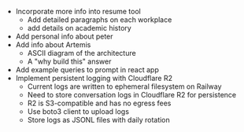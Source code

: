 - Incorporate more info into resume tool
  - Add detailed paragraphs on each workplace
  - add details on academic history
- Add personal info about peter
- Add info about Artemis
  - ASCII diagram of the architecture
  - A "why build this" answer
- Add example queries to prompt in react app
- Implement persistent logging with Cloudflare R2
  - Current logs are written to ephemeral filesystem on Railway
  - Need to store conversation logs in Cloudflare R2 for persistence
  - R2 is S3-compatible and has no egress fees
  - Use boto3 client to upload logs
  - Store logs as JSONL files with daily rotation
